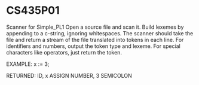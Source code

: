 # CS435P01
Scanner for Simple_PL1
Open a source file and scan it. Build lexemes by appending to a c-string, ignoring whitespaces.
The scanner should take the file and return a stream of the file translated into tokens in each line. 
For identifiers and numbers, output the token type and lexeme.
For special characters like operators, just return the token.

EXAMPLE:
  x := 3; 

RETURNED:
  ID, x
  ASSIGN
  NUMBER, 3
  SEMICOLON
